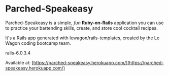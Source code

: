 # Parched-Speakeasy

Parched-Speakeasy is a simple, *fun* **Ruby-on-Rails** application you can use to practice your bartending skills, create, and store cool cocktail recipes.

It's a Rails app generated with lewagon/rails-templates, created by the Le Wagon coding bootcamp team.

rails-6.0.3.4

Available at: [https://parched-speakeasy.herokuapp.com/](https://parched-speakeasy.herokuapp.com/)
